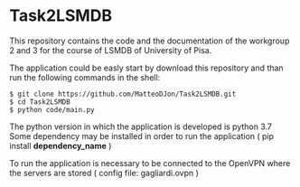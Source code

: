 # Task2LSMDB

This repository contains the code and the documentation of the workgroup 2 and 3 for the course of LSMDB of University of Pisa.

The application could be easly start by download this repository and than run the following commands in the shell:

```
$ git clone https://github.com/MatteoDJon/Task2LSMDB.git
$ cd Task2LSMDB
$ python code/main.py
```

The python version in which the application is developed is python 3.7
Some dependency may be installed in order to run the application ( pip install **dependency_name** )

To run the application is necessary to be connected to the OpenVPN where the servers are stored ( config file: gagliardi.ovpn )
